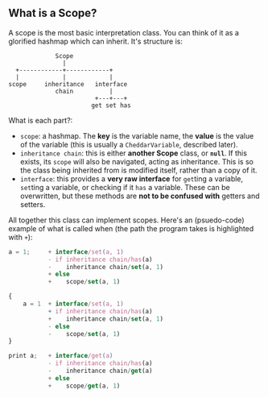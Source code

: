 ## What is a Scope?
A scope is the most basic interpretation class. You can think of it as a glorified hashmap which can inherit. It's structure is:

```
             Scope
               |
  +------------+------------+
  |            |            |
scope     inheritance   interface
             chain          |
                        +---+---+
                       get set has
```

What is each part?:

 - `scope`: a hashmap. The **key** is the variable name, the **value** is the value of the variable (this is usually a `CheddarVariable`, described later).
 - `inheritance chain`: this is either **another Scope** class, or **`null`**. If this exists, its `scope` will also be navigated, acting as inheritance. This is so the class being inherited from is modified itself, rather than a copy of it.
 - `interface`: this provides a **very raw interface** for `get`ting a variable, `set`ting a variable, or checking if it `has` a variable. These can be overwritten, but these methods are **not to be confused with** getters and setters.

All together this class can implement scopes. Here's an (psuedo-code) example of what is called when (the path the program takes is highlighted with `+`):

```js
a = 1;     + interface/set(a, 1)
           - if inheritance chain/has(a)
           -    inheritance chain/set(a, 1)
           + else
           +    scope/set(a, 1)

{
    a = 1  + interface/set(a, 1)
           + if inheritance chain/has(a)
           +    inheritance chain/set(a, 1)
           - else
           -    scope/set(a, 1)
}

print a;   + interface/get(a)
           - if inheritance chain/has(a)
           -    inheritance chain/get(a)
           + else
           +    scope/get(a, 1)

```